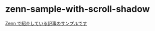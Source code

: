 # zenn-sample-with-scroll-shadow

[Zenn で紹介している記事のサンプルです](https://zenn.dev/harurow/articles/a20b5518762503)

